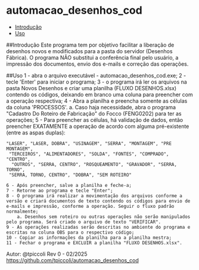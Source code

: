 # automacao_desenhos_cod
- [Introdução](#Introdução)
- [Uso](#Uso)

##Introdução
Este programa tem por objetivo facilitar a liberação de desenhos novos e modificados para a pasta do servidor (Desenhos Fábrica).
O programa NÃO substitui a conferência final pelo usuário, a impressão dos documentos, envio dos e-mails e correção das operações.

##Uso
	1 - abra o arquivo executável - automacao_desenhos_cod.exe;
	2 - tecle 'Enter' para iniciar o programa;
	3 - o programa irá ler os arquivos na pasta Novos Desenhos e criar uma planilha (FLUXO DESENHOS.xlsx) 	contendo os códigos, deixando em branco uma coluna para preencher com a operação respectiva;
	4 - Abra a planilha e preencha somente as células da coluna 'PROCESSOS'.
		a. Caso haja necessidade, abra o programa "Cadastro Do Roteiro de Fabricação" do Focco (FENG0202) para ter as operações;
	5 - Para preencher as células, há validação de dados, então preencher EXATAMENTE a operação de acordo com 	alguma pré-existente (entre as aspas duplas):

	"LASER", "LASER, DOBRA", "USINAGEM", "SERRA", "MONTAGEM", "PRE MONTAGEM",
  	 "TERCEIROS", "ALIMENTADORES", "SOLDA", "FONTES", "COMPRADO", "CENTRO",
  	  "OUTROS", "SERRA, CENTRO", "ROSQUEAMENTO", "GRAVADOR", "SERRA, TORNO",
   	 "SERRA, TORNO, CENTRO", "DOBRA", "SEM ROTEIRO"

	6 - Após preencher, salve a planilha e feche-a;
	7 - Retorne ao programa e tecle "Enter";
	8 - O programa irá realizar a movimentação dos arquivos conforme a versão e criará documentos de texto contendo os códigos para envio de e-mails e impressão, conforme a operação. Seguir o fluxo padrão normalmente;
		a. Desenhos sem roteiro ou outras operações não serão manipulados pelo programa. Será criado o arquivo de texto "VERIFICAR".
	9 - As operações realizadas serão descritas no ambiente do programa e escritas na coluna OBS para o respectivo código;
	10 - Copiar as informações da planilha para a planilha mestra;
	11 - Fechar o programa e EXCLUIR a planilha "FLUXO DESENHOS.xlsx".

Autor: @tpiccoli
Rev 0 - 02/2025
https://github.com/tpiccoli/automacao_desenhos_cod
